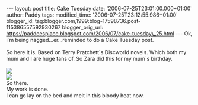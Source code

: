\-\-- layout: post title: Cake Tuesday date:
\'2006-07-25T23:01:00.000+01:00\' author: Paddy tags: modified\_time:
\'2006-07-25T23:12:55.986+01:00\' blogger\_id:
tag:blogger.com,1999:blog-17598736.post-115386557592930267
blogger\_orig\_url:
https://paddeesplace.blogspot.com/2006/07/cake-tuesday\_25.html \-\--
Ok, i\`m being nagged\...er\...reminded to do a Cake Tuesday post.\
\
So here it is. Based on Terry Pratchett\`s Discworld novels. Which both
my mum and I are huge fans of. So Zara did this for my mum\`s birthday.\
\
[![](https://photos1.blogger.com/blogger/7081/1699/320/2004_0324Image0066.jpg)](https://photos1.blogger.com/blogger/7081/1699/1600/2004_0324Image0066.jpg)\
[![](https://photos1.blogger.com/blogger/7081/1699/320/2004_0319Image0062.jpg)](https://photos1.blogger.com/blogger/7081/1699/1600/2004_0319Image0062.jpg)\
So there.\
My work is done.\
I can go lay on the bed and melt in this bloody heat now.
